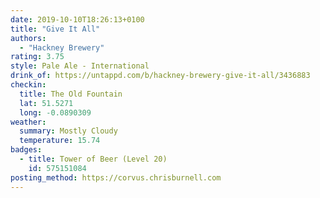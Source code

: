```yaml
---
date: 2019-10-10T18:26:13+0100
title: "Give It All"
authors:
  - "Hackney Brewery"
rating: 3.75
style: Pale Ale - International
drink_of: https://untappd.com/b/hackney-brewery-give-it-all/3436883
checkin:
  title: The Old Fountain
  lat: 51.5271
  long: -0.0890309
weather:
  summary: Mostly Cloudy
  temperature: 15.74
badges:
  - title: Tower of Beer (Level 20)
    id: 575151084
posting_method: https://corvus.chrisburnell.com
---
```

